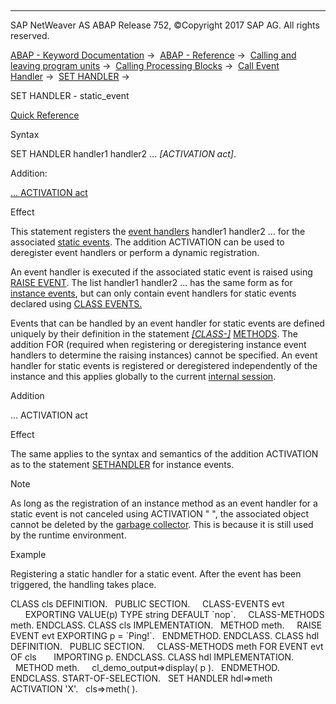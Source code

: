   

* * *

SAP NetWeaver AS ABAP Release 752, ©Copyright 2017 SAP AG. All rights reserved.

[ABAP - Keyword Documentation](https://help.sap.com/doc/abapdocu_752_index_htm/7.52/en-US/abenabap.htm) →  [ABAP - Reference](https://help.sap.com/doc/abapdocu_752_index_htm/7.52/en-US/abenabap_reference.htm) →  [Calling and leaving program units](https://help.sap.com/doc/abapdocu_752_index_htm/7.52/en-US/abenabap_execution.htm) →  [Calling Processing Blocks](https://help.sap.com/doc/abapdocu_752_index_htm/7.52/en-US/abencall_processing_blocks.htm) →  [Call Event Handler](https://help.sap.com/doc/abapdocu_752_index_htm/7.52/en-US/abencall_event_handler.htm) →  [SET HANDLER](https://help.sap.com/doc/abapdocu_752_index_htm/7.52/en-US/abapset_handler.htm) → 

SET HANDLER - static\_event

[Quick Reference](https://help.sap.com/doc/abapdocu_752_index_htm/7.52/en-US/abapset_handler_shortref.htm)

Syntax

SET HANDLER handler1 handler2 ... *\[*ACTIVATION act*\]*.

Addition:

[... ACTIVATION act](#!ABAP_ONE_ADD@1@)

Effect

This statement registers the [event handlers](https://help.sap.com/doc/abapdocu_752_index_htm/7.52/en-US/abenevent_handler_glosry.htm "Glossary Entry") handler1 handler2 ... for the associated [static events](https://help.sap.com/doc/abapdocu_752_index_htm/7.52/en-US/abenstatic_event_glosry.htm "Glossary Entry"). The addition ACTIVATION can be used to deregister event handlers or perform a dynamic registration.

An event handler is executed if the associated static event is raised using [RAISE EVENT](https://help.sap.com/doc/abapdocu_752_index_htm/7.52/en-US/abapraise_event.htm). The list handler1 handler2 ... has the same form as for [instance events](https://help.sap.com/doc/abapdocu_752_index_htm/7.52/en-US/abapset_handler_instance.htm), but can only contain event handlers for static events declared using [CLASS EVENTS.](https://help.sap.com/doc/abapdocu_752_index_htm/7.52/en-US/abapclass-events.htm)

Events that can be handled by an event handler for static events are defined uniquely by their definition in the statement [*\[*CLASS-*\]*](https://help.sap.com/doc/abapdocu_752_index_htm/7.52/en-US/abapclass-methods_event_handler.htm) [METHODS](https://help.sap.com/doc/abapdocu_752_index_htm/7.52/en-US/abapmethods_event_handler.htm). The addition FOR (required when registering or deregistering instance event handlers to determine the raising instances) cannot be specified. An event handler for static events is registered or deregistered independently of the instance and this applies globally to the current [internal session](https://help.sap.com/doc/abapdocu_752_index_htm/7.52/en-US/abeninternal_session_glosry.htm "Glossary Entry").

Addition

... ACTIVATION act

Effect

The same applies to the syntax and semantics of the addition ACTIVATION as to the statement [SETHANDLER](https://help.sap.com/doc/abapdocu_752_index_htm/7.52/en-US/abapset_handler_instance.htm) for instance events.

Note

As long as the registration of an instance method as an event handler for a static event is not canceled using ACTIVATION " ", the associated object cannot be deleted by the [garbage collector](https://help.sap.com/doc/abapdocu_752_index_htm/7.52/en-US/abengarbage_collector_glosry.htm "Glossary Entry"). This is because it is still used by the runtime environment.

Example

Registering a static handler for a static event. After the event has been triggered, the handling takes place.

CLASS cls DEFINITION.
  PUBLIC SECTION.
    CLASS-EVENTS evt
      EXPORTING VALUE(p) TYPE string DEFAULT \`nop\`.
    CLASS-METHODS meth.
ENDCLASS.
CLASS cls IMPLEMENTATION.
  METHOD meth.
    RAISE EVENT evt EXPORTING p = \`Ping!\`.
  ENDMETHOD.
ENDCLASS.
CLASS hdl DEFINITION.
  PUBLIC SECTION.
    CLASS-METHODS meth FOR EVENT evt OF cls
      IMPORTING p.
ENDCLASS.
CLASS hdl IMPLEMENTATION.
  METHOD meth.
    cl\_demo\_output=>display( p ).
  ENDMETHOD.
ENDCLASS.
START-OF-SELECTION.
  SET HANDLER hdl=>meth ACTIVATION 'X'.
  cls=>meth( ).